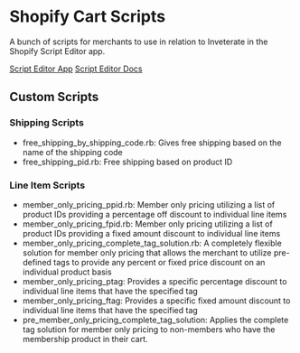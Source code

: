 # Shopify Cart Scripts

A bunch of scripts for merchants to use in relation to Inveterate in the Shopify Script Editor app.

[Script Editor App](https://apps.shopify.com/script-editor)
[Script Editor Docs](https://help.shopify.com/en/manual/checkout-settings/script-editor/shopify-scripts)

## Custom Scripts

### Shipping Scripts

- free_shipping_by_shipping_code.rb: Gives free shipping based on the name of the shipping code
- free_shipping_pid.rb: Free shipping based on product ID

### Line Item Scripts
- member_only_pricing_ppid.rb: Member only pricing utilizing a list of product IDs providing a percentage off discount to individual line items
- member_only_pricing_fpid.rb: Member only pricing utilizing a list of product IDs providing a fixed amount discount to individual line items
- member_only_pricing_complete_tag_solution.rb: A completely flexible solution for member only pricing that allows the merchant to utilize pre-defined tags to provide any percent or fixed price discount on an individual product basis
- member_only_pricing_ptag: Provides a specific percentage discount to individual line items that have the specified tag
- member_only_pricing_ftag: Provides a specific fixed amount discount to individual line items that have the specified tag
- pre_member_only_pricing_complete_tag_solution: Applies the complete tag solution for member only pricing to non-members who have the membership product in their cart.
